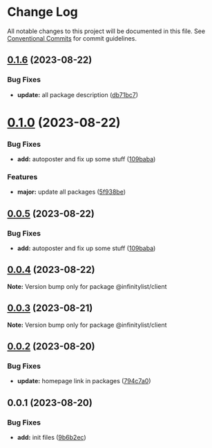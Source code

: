 # Change Log

All notable changes to this project will be documented in this file.
See [Conventional Commits](https://conventionalcommits.org) for commit guidelines.

## [0.1.6](https://github.com/InfinityBotList/node-sdk/compare/v0.1.5...v0.1.6) (2023-08-22)

### Bug Fixes

-   **update:** all package description ([db71bc7](https://github.com/InfinityBotList/node-sdk/commit/db71bc7d31dfd49a39f91e5cf22a84578488e412))

# [0.1.0](https://github.com/InfinityBotList/node-sdk/compare/v0.0.2-patch1...v0.1.0) (2023-08-22)

### Bug Fixes

-   **add:** autoposter and fix up some stuff ([109baba](https://github.com/InfinityBotList/node-sdk/commit/109baba49a25abf4a0756bbd30c9a866a390112a))

### Features

-   **major:** update all packages ([5f938be](https://github.com/InfinityBotList/node-sdk/commit/5f938be742864bc69b6579ceb667f367d169c971))

## [0.0.5](https://github.com/InfinityBotList/node-sdk/compare/@infinitylist/client@0.0.4...@infinitylist/client@0.0.5) (2023-08-22)

### Bug Fixes

-   **add:** autoposter and fix up some stuff ([109baba](https://github.com/InfinityBotList/node-sdk/commit/109baba49a25abf4a0756bbd30c9a866a390112a))

## [0.0.4](https://github.com/InfinityBotList/node-sdk/compare/@infinitylist/client@0.0.3...@infinitylist/client@0.0.4) (2023-08-22)

**Note:** Version bump only for package @infinitylist/client

## [0.0.3](https://github.com/InfinityBotList/node-sdk/compare/@infinitylist/client@0.0.2...@infinitylist/client@0.0.3) (2023-08-21)

**Note:** Version bump only for package @infinitylist/client

## [0.0.2](https://github.com/InfinityBotList/node-sdk/compare/@infinitylist/client@0.0.1...@infinitylist/client@0.0.2) (2023-08-20)

### Bug Fixes

-   **update:** homepage link in packages ([794c7a0](https://github.com/InfinityBotList/node-sdk/commit/794c7a03f7479addfbe101f0a4f3294dda5ae0c6))

## 0.0.1 (2023-08-20)

### Bug Fixes

-   **add:** init files ([9b6b2ec](https://github.com/InfinityBotList/node-sdk/commit/9b6b2ec158a00281a303d9ca6e21ad69f1c954f1))
